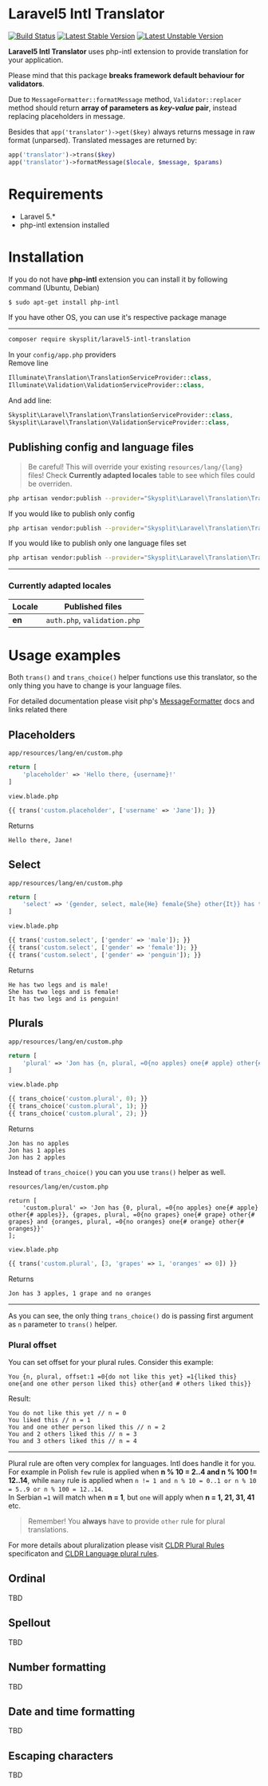 # Laravel5 Intl Translator

[![Build Status](https://travis-ci.org/Skysplit/laravel5-intl-translation.svg?branch=master)](https://travis-ci.org/Skysplit/laravel5-intl-translation)
[![Latest Stable Version](https://poser.pugx.org/skysplit/laravel5-intl-translation/v/stable)](https://packagist.org/packages/skysplit/laravel5-intl-translation)
[![Latest Unstable Version](https://poser.pugx.org/skysplit/laravel5-intl-translation/v/unstable)](https://packagist.org/packages/skysplit/laravel5-intl-translation)


**Laravel5 Intl Translator** uses php-intl extension to provide translation for your application.

Please mind that this package **breaks framework default behaviour for validators**.

Due to `MessageFormatter::formatMessage` method, `Validator::replacer` method should return **array of parameters as *key-value* pair**, instead replacing placeholders in message.

Besides that `app('translator')->get($key)` always returns message in raw format (unparsed). Translated messages are returned by:

```php
app('translator')->trans($key)
app('translator')->formatMessage($locale, $message, $params)
```

# Requirements
- Laravel 5.*
- php-intl extension installed

# Installation

If you do not have **php-intl** extension you can install it by following command (Ubuntu, Debian)
```bash
$ sudo apt-get install php-intl
```

If you have other OS, you can use it's respective package manage


---

```bash
composer require skysplit/laravel5-intl-translation
```

In your `config/app.php` providers  
Remove line
```php
Illuminate\Translation\TranslationServiceProvider::class,
Illuminate\Validation\ValidationServiceProvider::class,
```

And add line:
```php
Skysplit\Laravel\Translation\TranslationServiceProvider::class,
Skysplit\Laravel\Translation\ValidationServiceProvider::class,
```


## Publishing config and language files

> Be careful! This will override your existing `resources/lang/{lang}` files!
> Check **Currently adapted locales** table to see which files could be overriden.


```bash
php artisan vendor:publish --provider="Skysplit\Laravel\Translation\TranslationServiceProvider" --force
```

If you would like to publish only config

```bash
php artisan vendor:publish --provider="Skysplit\Laravel\Translation\TranslationServiceProvider" --tag=config
```

If you would like to publish only one language files set

```bash
php artisan vendor:publish --provider="Skysplit\Laravel\Translation\TranslationServiceProvider" --force --tag="lang.{locale}[,lang.{other_locale}]"
```

---
### Currently adapted locales 

| Locale | Published files |
| --- | --- |
| **en** | `auth.php`, `validation.php` |

# Usage examples

Both `trans()` and `trans_choice()` helper functions use this translator, so the only thing you have to change is your language files.

For detailed documentation please visit php's [MessageFormatter](http://php.net/manual/en/class.messageformatter.php) docs and links related there

## Placeholders

`app/resources/lang/en/custom.php`

```php
return [
	'placeholder' => 'Hello there, {username}!'
]
```

`view.blade.php`

```php
{{ trans('custom.placeholder', ['username' => 'Jane']); }}
```

Returns

```text
Hello there, Jane!
```

## Select

`app/resources/lang/en/custom.php`

```php
return [
	'select' => '{gender, select, male{He} female{She} other{It}} has two legs and is {gender}!'
]
```

`view.blade.php`

```php
{{ trans('custom.select', ['gender' => 'male']); }}
{{ trans('custom.select', ['gender' => 'female']); }}
{{ trans('custom.select', ['gender' => 'penguin']); }}
```

Returns

```text
He has two legs and is male!
She has two legs and is female!
It has two legs and is penguin!
```

## Plurals

`app/resources/lang/en/custom.php`

```php
return [
	'plural' => 'Jon has {n, plural, =0{no apples} one{# apple} other{# apples}}'
]
```

`view.blade.php`

```php
{{ trans_choice('custom.plural', 0); }}
{{ trans_choice('custom.plural', 1); }}
{{ trans_choice('custom.plural', 2); }}
```

Returns

```
Jon has no apples
Jon has 1 apples
Jon has 2 apples
```

Instead of `trans_choice()` you can you use `trans()` helper as well.

`resources/lang/en/custom.php`

```
return [
	'custom.plural' => 'Jon has {0, plural, =0{no apples} one{# apple} other{# apples}}, {grapes, plural, =0{no grapes} one{# grape} other{# grapes} and {oranges, plural, =0{no oranges} one{# orange} other{# oranges}}'
];
```

`view.blade.php`

```php
{{ trans('custom.plural', [3, 'grapes' => 1, 'oranges' => 0]) }}
```

Returns

```
Jon has 3 apples, 1 grape and no oranges
```

---

As you can see, the only thing `trans_choice()` do is passing first argument as `n` parameter to `trans()` helper.



### Plural offset

You can set offset for your plural rules. Consider this example:

```
You {n, plural, offset:1 =0{do not like this yet} =1{liked this} one{and one other person liked this} other{and # others liked this}}
```

Result:

```
You do not like this yet // n = 0
You liked this // n = 1
You and one other person liked this // n = 2
You and 2 others liked this // n = 3
You and 3 others liked this // n = 4

```


---

Plural rule are often very complex for languages. Intl does handle it for you.  
For example in Polish `few` rule is applied when **n % 10 = 2..4 and n % 100 != 12..14**, while `many` rule is applied  when `n != 1 and n % 10 = 0..1 or n % 10 = 5..9 or n % 100 = 12..14`.  
In Serbian `=1` will match when **n = 1**, but `one` will apply when **n = 1, 21, 31, 41** etc.

> Remember! You **always** have to provide `other` rule for plural translations.

For more details about pluralization please visit [CLDR Plural Rules](http://cldr.unicode.org/index/cldr-spec/plural-rules) specificaton and [CLDR Language plural rules](http://www.unicode.org/cldr/charts/latest/supplemental/language_plural_rules.html).

## Ordinal
TBD

## Spellout
TBD

## Number formatting
TBD

## Date and time formatting
TBD

## Escaping characters
TBD